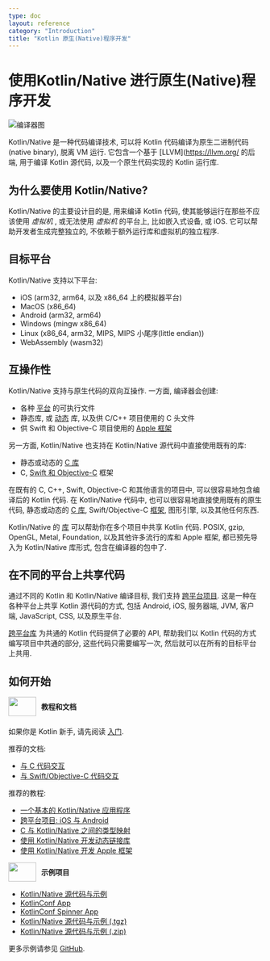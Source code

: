 ```yaml
---
type: doc
layout: reference
category: "Introduction"
title: "Kotlin 原生(Native)程序开发"
---
```


# **使用Kotlin/Native 进行原生(Native)程序开发**

![编译器图](/kotlin/assets/images/landing/native/native_overview.png)

Kotlin/Native 是一种代码编译技术, 可以将 Kotlin 代码编译为原生二进制代码(native binary), 脱离 VM 运行.
它包含一个基于 [LLVM](https://llvm.org/ 的后端, 用于编译 Kotlin 源代码, 以及一个原生代码实现的 Kotlin 运行库.

## 为什么要使用 Kotlin/Native?

Kotlin/Native 的主要设计目的是, 用来编译 Kotlin 代码, 使其能够运行在那些不应该使用 *虚拟机* , 或无法使用 *虚拟机* 的平台上, 比如嵌入式设备, 或 iOS.
它可以帮助开发者生成完整独立的, 不依赖于额外运行库和虚拟机的独立程序.

## 目标平台

Kotlin/Native 支持以下平台:
   * iOS (arm32, arm64, 以及 x86_64 上的模拟器平台)
   * MacOS (x86_64)
   * Android (arm32, arm64)
   * Windows (mingw x86_64)
   * Linux (x86_64, arm32, MIPS, MIPS 小尾序(little endian))
   * WebAssembly (wasm32)


## 互操作性

Kotlin/Native 支持与原生代码的双向互操作.
一方面, 编译器会创建:
- 各种 [平台](#target-platforms) 的可执行文件
- 静态库, 或 [动态](https://kotlinlang.org/docs/tutorials/native/dynamic-libraries.html) 库, 以及供 C/C++ 项目使用的 C 头文件
- 供 Swift 和 Objective-C 项目使用的 [Apple 框架](https://kotlinlang.org/docs/tutorials/native/apple-framework.html)

另一方面, Kotlin/Native 也支持在 Kotlin/Native 源代码中直接使用既有的库:
- 静态或动态的 [C 库](native/c_interop.html)
- C, [Swift 和 Objective-C](native/objc_interop.html) 框架

在既有的 C, C++, Swift, Objective-C 和其他语言的项目中, 可以很容易地包含编译后的 Kotlin 代码.
在 Kotlin/Native 代码中, 也可以很容易地直接使用既有的原生代码, 静态或动态的 [C 库](native/c_interop.html), Swift/Objective-C [框架](native/objc_interop.html), 图形引擎, 以及其他任何东西.

Kotlin/Native 的 [库](native/platform_libs.html) 可以帮助你在多个项目中共享 Kotlin 代码.
POSIX, gzip, OpenGL, Metal, Foundation, 以及其他许多流行的库和 Apple 框架, 都已预先导入为 Kotlin/Native 库形式, 包含在编译器的包中了.

## 在不同的平台上共享代码

通过不同的 Kotlin 和 Kotlin/Native 编译目标, 我们支持 [跨平台项目](multiplatform.html).
这是一种在各种平台上共享 Kotlin 源代码的方式, 包括 Android, iOS, 服务器端, JVM, 客户端, JavaScript, CSS, 以及原生平台.

[跨平台库](multiplatform.html#multiplatform-libraries) 为共通的 Kotlin 代码提供了必要的 API, 帮助我们以 Kotlin 代码的方式编写项目中共通的部分, 这些代码只需要编写一次, 然后就可以在所有的目标平台上共用.

## 如何开始

<div style="display: flex; align-items: center; margin-bottom: 20px">
    <img src="/kotlin/assets/images/landing/native/book.png" height="38p" width="55" style="margin-right: 10px;">
    <b>教程和文档</b>
</div>

如果你是 Kotlin 新手, 请先阅读 [入门](basic-syntax.html).

推荐的文档:
- [与 C 代码交互](native/c_interop.html)
- [与 Swift/Objective-C 代码交互](native/objc_interop.html)

推荐的教程:
- [一个基本的 Kotlin/Native 应用程序](https://kotlinlang.org/docs/tutorials/native/basic-kotlin-native-app.html)
- [跨平台项目: iOS 与 Android](https://kotlinlang.org/docs/tutorials/native/mpp-ios-android.html)
- [C 与 Kotlin/Native 之间的类型映射](https://kotlinlang.org/docs/tutorials/native/mapping-primitive-data-types-from-c.html)
- [使用 Kotlin/Native 开发动态链接库](https://kotlinlang.org/docs/tutorials/native/dynamic-libraries.html)
- [使用 Kotlin/Native 开发 Apple 框架](https://kotlinlang.org/docs/tutorials/native/apple-framework.html)

<div style="display: flex; align-items: center; margin-bottom: 10px;">
    <img src="/kotlin/assets/images/landing/native/try.png" height="38p" width="55" style="margin-right: 10px;">
    <b>示例项目</b>
</div>

- [Kotlin/Native 源代码与示例](https://github.com/JetBrains/kotlin-native/tree/master/samples)
- [KotlinConf App](https://github.com/JetBrains/kotlinconf-app)
- [KotlinConf Spinner App](https://github.com/jetbrains/kotlinconf-spinner)
- [Kotlin/Native 源代码与示例 (.tgz)](https://download.jetbrains.com/kotlin/native/kotlin-native-samples-1.0.1.tar.gz)
- [Kotlin/Native 源代码与示例 (.zip)](https://download.jetbrains.com/kotlin/native/kotlin-native-samples-1.0.1.zip)

更多示例请参见 [GitHub](https://github.com/JetBrains/kotlin-examples).
